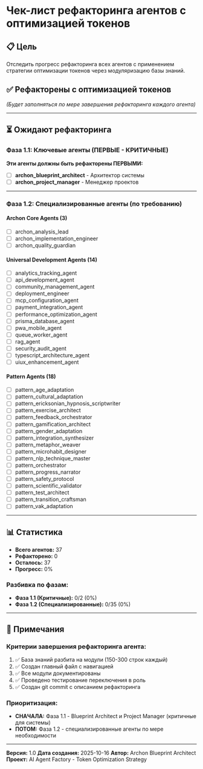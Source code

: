 # Чек-лист рефакторинга агентов с оптимизацией токенов

## 📋 Цель
Отследить прогресс рефакторинга всех агентов с применением стратегии оптимизации токенов через модуляризацию базы знаний.

## ✅ Рефакторены с оптимизацией токенов

*(Будет заполняться по мере завершения рефакторинга каждого агента)*

---

## ⏳ Ожидают рефакторинга

### Фаза 1.1: Ключевые агенты (ПЕРВЫЕ - КРИТИЧНЫЕ)

**Эти агенты должны быть рефакторены ПЕРВЫМИ:**

- [ ] **archon_blueprint_architect** - Архитектор системы
- [ ] **archon_project_manager** - Менеджер проектов

---

### Фаза 1.2: Специализированные агенты (по требованию)

#### Archon Core Agents (3)
- [ ] archon_analysis_lead
- [ ] archon_implementation_engineer
- [ ] archon_quality_guardian

#### Universal Development Agents (14)
- [ ] analytics_tracking_agent
- [ ] api_development_agent
- [ ] community_management_agent
- [ ] deployment_engineer
- [ ] mcp_configuration_agent
- [ ] payment_integration_agent
- [ ] performance_optimization_agent
- [ ] prisma_database_agent
- [ ] pwa_mobile_agent
- [ ] queue_worker_agent
- [ ] rag_agent
- [ ] security_audit_agent
- [ ] typescript_architecture_agent
- [ ] uiux_enhancement_agent

#### Pattern Agents (18)
- [ ] pattern_age_adaptation
- [ ] pattern_cultural_adaptation
- [ ] pattern_ericksonian_hypnosis_scriptwriter
- [ ] pattern_exercise_architect
- [ ] pattern_feedback_orchestrator
- [ ] pattern_gamification_architect
- [ ] pattern_gender_adaptation
- [ ] pattern_integration_synthesizer
- [ ] pattern_metaphor_weaver
- [ ] pattern_microhabit_designer
- [ ] pattern_nlp_technique_master
- [ ] pattern_orchestrator
- [ ] pattern_progress_narrator
- [ ] pattern_safety_protocol
- [ ] pattern_scientific_validator
- [ ] pattern_test_architect
- [ ] pattern_transition_craftsman
- [ ] pattern_vak_adaptation

---

## 📊 Статистика

- **Всего агентов:** 37
- **Рефакторено:** 0
- **Осталось:** 37
- **Прогресс:** 0%

### Разбивка по фазам:
- **Фаза 1.1 (Критичные):** 0/2 (0%)
- **Фаза 1.2 (Специализированные):** 0/35 (0%)

---

## 📝 Примечания

### Критерии завершения рефакторинга агента:
1. ✅ База знаний разбита на модули (150-300 строк каждый)
2. ✅ Создан главный файл с навигацией
3. ✅ Все модули документированы
4. ✅ Проведено тестирование переключения в роль
5. ✅ Создан git commit с описанием рефакторинга

### Приоритизация:
- **СНАЧАЛА:** Фаза 1.1 - Blueprint Architect и Project Manager (критичные для системы)
- **ПОТОМ:** Фаза 1.2 - специализированные агенты по мере необходимости

---

**Версия:** 1.0
**Дата создания:** 2025-10-16
**Автор:** Archon Blueprint Architect
**Проект:** AI Agent Factory - Token Optimization Strategy
